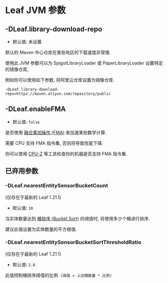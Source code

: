 # Leaf JVM 参数

## -DLeaf.library-download-repo
* 默认值: 未设置

默认的 Maven 中心仓库在某些地区的下载速度非常慢.

使用此 JVM 参数可以为 SpigotLibraryLoader 或 PaperLibraryLoader 设置特定的镜像仓库,

例如你可以使用如下参数, 将阿里云仓库设置为镜像仓库.
```
-DLeaf.library-download-repo=https://maven.aliyun.com/repository/public
```

## -DLeaf.enableFMA
* 默认值: `false`

是否使用 [融合乘加操作 (FMA)](https://baike.baidu.com/item/%E4%B9%98%E7%A7%AF%E7%B4%AF%E5%8A%A0%E8%BF%90%E7%AE%97) 来加速某些数学计算.

需要 CPU 支持 FMA 指令集, 否则将导致性能下降.

你可以使用 [CPU-Z](https://www.cpuid.com/softwares/cpu-z.html) 等工具检查你的机器是否支持 FMA 指令集.

## 已弃用参数

### -DLeaf.nearestEntitySensorBucketCount
(仅存在于最新的 Leaf 1.21.1)
* 默认值: `10`

当实体数量达到 [桶排序 (Bucket Sort)](https://oi-wiki.org/basic/bucket-sort) 的阈值时, 将使用多少个桶进行排序.

建议此值设置为实体数量的平方根值.

### -DLeaf.nearestEntitySensorBucketSortThresholdRatio
(仅存在于最新的 Leaf 1.21.1)
* 默认值: `2.0`

此值控制桶排序阈值的比例. `(阈值 = 上述桶数量 * 比例)`
